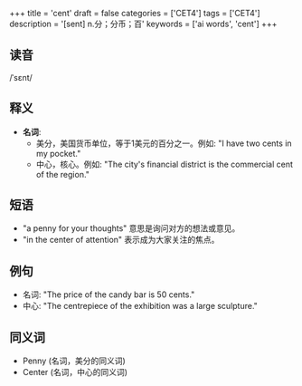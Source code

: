 +++
title = 'cent'
draft = false
categories = ['CET4']
tags = ['CET4']
description = '[sent] n.分；分币；百'
keywords = ['ai words', 'cent']
+++

## 读音
/ˈsɛnt/

## 释义
- **名词**: 
    - 美分，美国货币单位，等于1美元的百分之一。例如: "I have two cents in my pocket."
    - 中心，核心。例如: "The city's financial district is the commercial cent of the region."

## 短语
- "a penny for your thoughts" 意思是询问对方的想法或意见。
- "in the center of attention" 表示成为大家关注的焦点。

## 例句
- 名词: "The price of the candy bar is 50 cents."
- 中心: "The centrepiece of the exhibition was a large sculpture."

## 同义词
- Penny (名词，美分的同义词)
- Center (名词，中心的同义词)

